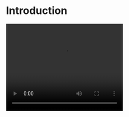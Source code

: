 # Introduction

 <video width="320" height="240" controls>
  <source src="https://ceethinwa.github.io/resources/vid/Kenyans%20in%20Print.mp4" type="video/mp4">
  Your browser does not support the video tag.
</video> 